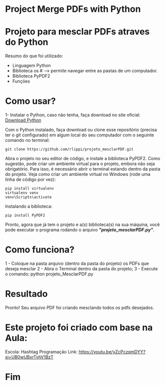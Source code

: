 # Project Merge PDFs with Python
# Projeto para mesclar PDFs atraves do Python 

Resumo do que foi utilizado:
- Linguagem Python
- Biblioteca os # --> permite navegar entre as pastas de um computador.
- Biblioteca PyPDF2
- Funções

# Como usar?

1- Instalar o Python, caso não tenha, faça download no site oficial:
[Download Python](https://www.python.org/downloads/)

Com o Python instalado, faça download ou clone esse repositório (precisa ter o git configurado) em algum local do seu computador com o seguinte comando no terminal:

```
git clone https://github.com/rlippi/projeto_mesclarPDF.git
```

Abra o projeto no seu editor de código, e instale a biblioteca PyPDF2.
Como sugestão, pode criar um ambiente virtual para o projeto, embora não seja obrigatório. Para isso, é necessário abrir o terminal estando dentro da pasta do projeto. 
Veja como criar um ambiente virtual no Windows (rode uma linha de código por vez):

```
pip install virtualenv
virtualenv venv
venv\Scripts\activate
```

Instalando a biblioteca:

```
pip install PyPDF2
```

Pronto, agora que já tem o projeto e a(s) biblioteca(s) na sua máquina, você pode executar o programa rodando o arquivo _**"projeto_mesclarPDF.py"**_.


# Como funciona?

1 - Coloque na pasta arquivo (dentro da pasta do projeto) os PDFs que deseja mesclar
2 - Abra o Terminal dentro da pasta do projeto;
3 - Execute o comando: python projeto_MesclarPDF.py


# Resultado
Pronto! Seu arquivo PDF foi criando mesclando todos os pdfs desejados.

# Este projeto foi criado com base na Aula:
Escola: Hashtag Programação
Link:  https://youtu.be/yZcPczqmDYY?si=UB0wUBxrTvhV1BzT

# Fim
